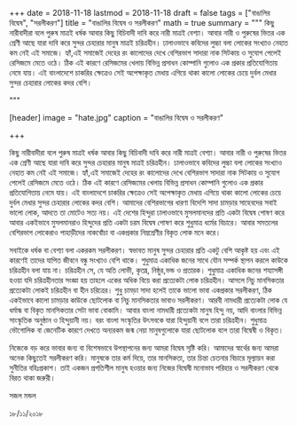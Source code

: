 +++
date = 2018-11-18
lastmod = 2018-11-18
draft = false
tags = ["বাঙালির বিদ্বেষ", "সরলীকরণ"]
title = "বাঙালির বিদ্বেষ ও সরলীকরণ"
math = true
summary = """
কিছু নারীবাদীরা বলে পুরুষ মাত্রই ধর্ষক আবার কিছু বিচিবাদী দাবি করে নারী মাত্রই বেশ্যা। আবার নারী ও পুরুষের ভিতর এক শ্রেণী আছে যারা দাবি করে সুন্দর চেহারার মানুষ মাত্রই চরিত্রহীন। ঢালাওভাবে কবিদের লুচ্চা বলা লোকের সংখ্যাও নেহাত কম নেই এই সমাজে। হ্যাঁ,এই সমাজেই দেহের রং কালোদের দেখে বেশিরভাগ সাদারা নাক সিটকায় ও সুযোগ পেলেই রেসিজমে মেতে ওঠে। ঠিক এই কারণে রেসিজমের খেলায় বিভিন্ন প্রসাধন কোম্পানি গুলোও এক প্রকার প্রতিযোগিতায় নেমে যায়। এই বাংলাদেশে চাকরির ক্ষেত্রেও সেই অপেক্ষাকৃত মেধায় এগিয়ে থাকা কালো লোকের চেয়ে দুর্বল মেধার সুন্দর চেহারার লোকের কদর বেশি। 

"""

[header]
image = "hate.jpg"
caption = "বাঙালির বিদ্বেষ ও সরলীকরণ"

+++

কিছু নারীবাদীরা বলে পুরুষ মাত্রই ধর্ষক আবার কিছু বিচিবাদী দাবি করে নারী মাত্রই বেশ্যা। আবার নারী ও পুরুষের ভিতর এক শ্রেণী আছে যারা দাবি করে সুন্দর চেহারার মানুষ মাত্রই চরিত্রহীন। ঢালাওভাবে কবিদের লুচ্চা বলা লোকের সংখ্যাও নেহাত কম নেই এই সমাজে। হ্যাঁ,এই সমাজেই দেহের রং কালোদের দেখে বেশিরভাগ সাদারা নাক সিটকায় ও সুযোগ পেলেই রেসিজমে মেতে ওঠে। ঠিক এই কারণে রেসিজমের খেলায় বিভিন্ন প্রসাধন কোম্পানি গুলোও এক প্রকার প্রতিযোগিতায় নেমে যায়। এই বাংলাদেশে চাকরির ক্ষেত্রেও সেই অপেক্ষাকৃত মেধায় এগিয়ে থাকা কালো লোকের চেয়ে দুর্বল মেধার সুন্দর চেহারার লোকের কদর বেশি। আমাদের বেশিরভাগের ধারণা বিদেশি সাদা চামড়ার সাহেবদের সবাই ভালো লোক, আদতে তা মোটেও সত্য নয়। এই দেশের হিন্দুরা ঢালাওভাবে মুসলমানদের প্রতি একটা বিদ্বেষ পোষণ করে আবার একইভাবে মুসলমানরাও হিন্দুদের প্রতি একটা চরম বিদ্বেষ পোষণ করে শুধুমাত্র ধর্মের বিচারে। আবার সমতলের বেশিরভাগ লোকেরাও পাহাড়ীদের নাকবোঁচা বা একপ্রকার নিম্নশ্রেণীর বিকৃত লোক মনে করে।

সবাইকে ধর্ষক বা বেশ্যা বলা একরকম সরলীকরণ। স্বভাবত মানুষ সুন্দর চেহারার প্রতি একটু বেশি আকৃষ্ট হয় এবং এই কারণেই তাদের যাপিত জীবনে বন্ধু সংখ্যাও বেশি থাকে। শুধুমাত্র একাধিক জনের সাথে যৌন সম্পর্ক স্থাপন করলে কাউকে চরিত্রহীন বলা যায় না। চরিত্রহীন সে, যে অতি লোভী, কৃতঘ্ন, নিষ্ঠুর,ভন্ড ও প্রতারক। শুধুমাত্র একাধিক জনের শয্যাসঙ্গী হওয়া যদি চরিত্রহীনতার সংজ্ঞা হয় তাহলে একের অধিক বিয়ে করা প্রত্যেকটা লোক চরিত্রহীন। আসলে নিচু মানসিকতার প্রত্যেকটা লোকই চরিত্রহীন বা হীন চরিত্রের। শুধু চামড়া সাদা হলেই তাকে ভালো ভাবা একপ্রকার সরলীকরণ, ঠিক একইভাবে কালো চামড়ার কাউকে ছোটলোক বা নিচু মানসিকতার ভাবাও সরলীকরণ। আরবী নামধারী প্রত্যেকটা লোক যে ধর্মান্ধ বা বিকৃত মানসিকতার সেটা ভাবা বোকামি। আবার বাংলা নামধারী প্রত্যেকটা মানুষ হিন্দু নয়, আদি বাংলার বিভিন্ন সাংস্কৃতিক অনুষ্ঠান ও হিন্দুয়ানী নয়। বরং বাংলা সংস্কৃতির উৎসবকে যারা হিন্দুয়ানী বলে তারা চরিত্রহীন। শুধুমাত্র ভৌগোলিক বা জেনেটিক কারণে দেখতে অন্যরকম জন্ম নেয়া মানুষগুলোকে যারা ছোটলোক বলে তারা বিদ্বেষী ও বিকৃত।

নিজেকে বড় করে ভাবার জন্য বা বিশেষভাবে উপস্থাপনের জন্য আমরা বিদ্বেষ সৃষ্টি করি। আমাদের স্বার্থের জন্য আমরা অনেক কিছুতেই সরলীকরণ করি। মানুষকে তার কর্ম দিয়ে, তার মানসিকতা, তার চিন্তা চেতনার বিচারে মূল্যায়ন করা সুনীতির বহিঃপ্রকাশ। তাই একজন প্রগতিশীল মানুষ হওয়ার জন্য নিজের বিদ্বেষী মনোভাব পরিহার ও সরলীকরণ থেকে বিরত থাকা জরুরী।

সজল মন্ডল

১৮/১১/২০১৮
